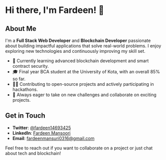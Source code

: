 # Hi there, I'm Fardeen! 👋

## About Me

I'm a **Full Stack Web Developer** and **Blockchain Developer** passionate about building impactful applications that solve real-world problems. I enjoy exploring new technologies and continuously improving my skill set.

- 🌱 Currently learning advanced blockchain development and smart contract security.
- 🎓 Final year BCA student at the University of Kota, with an overall 85% so far.
- 👨‍💻 Contributing to open-source projects and actively participating in hackathons.
- 🚀 Always eager to take on new challenges and collaborate on exciting projects.

## Get in Touch

- **Twitter**: [@fardeen14693425](https://twitter.com/fardeen14693425)
- **LinkedIn**: [Fardeen Mansoori](www.linkedin.com/in/fardeenmansoori)
- **Email**: fardeenmansuri0316@gmail.com

Feel free to reach out if you want to collaborate on a project or just chat about tech and blockchain!
